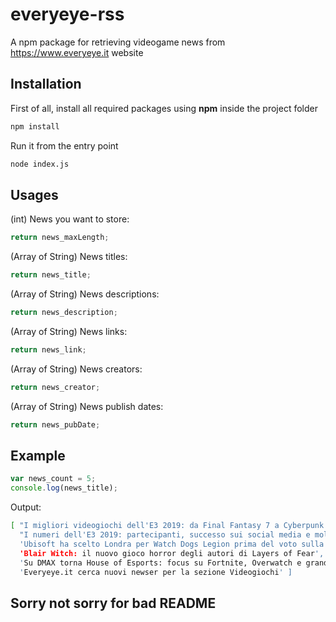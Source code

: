 # everyeye-rss
A npm package for retrieving videogame news from https://www.everyeye.it website

## Installation

First of all, install all required packages using **npm** inside the project folder

```bash
npm install
```

Run it from the entry point

```bash
node index.js
```

## Usages

(int) News you want to store:

```javascript
return news_maxLength;
```
(Array of String) News titles:

```javascript
return news_title;
```

(Array of String) News descriptions:

```javascript
return news_description;
```

(Array of String) News links:

```javascript
return news_link;
```

(Array of String) News creators:

```javascript
return news_creator;
```

(Array of String) News publish dates:

```javascript
return news_pubDate;
```

## Example

```javascript
var news_count = 5;
console.log(news_title);
```
Output:

```bash
[ "I migliori videogiochi dell'E3 2019: da Final Fantasy 7 a Cyberpunk 2077",
  "I numeri dell'E3 2019: partecipanti, successo sui social media e molto altro",
  'Ubisoft ha scelto Londra per Watch Dogs Legion prima del voto sulla Brexit',
  'Blair Witch: il nuovo gioco horror degli autori di Layers of Fear',
  'Su DMAX torna House of Esports: focus su Fortnite, Overwatch e grandi ospiti',
  'Everyeye.it cerca nuovi newser per la sezione Videogiochi' ]
```

## Sorry not sorry for bad README
